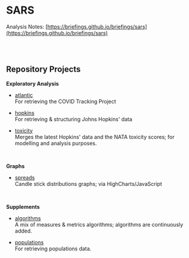 # SARS

Analysis Notes: [https://briefings.github.io/briefings/sars](https://briefings.github.io/briefings/sars)

<br>
<br>

## Repository Projects

**Exploratory Analysis**

* [atlantic](./fundamentals/atlantic) <br/> For retrieving the COVID Tracking Project

* [hopkins](./fundamentals/hopkins) <br/> For retrieving & structuring Johns Hopkins' data

* [toxicity](./explorations/toxicity) <br/> Merges the latest Hopkins' data and the NATA toxicity scores; for modelling and analysis purposes.

<br>

**Graphs**

* [spreads](./graphs/spreads) <br/> Candle stick distributions graphs; via HighCharts/JavaScript

<br>

**Supplements**

* [algorithms](./fundamentals/algorithms) <br/> A mix of measures & metrics algorithms; algorithms are continuously added.

* [populations](./fundamentals/populations) <br/> For retrieving populations data.
